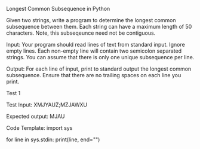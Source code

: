 Longest Common Subsequence in Python

Given two strings, write a program to determine the longest common subsequence between them. Each string can have a maximum length of 50 characters. Note, this subseqeunce need not be contiguous.

Input:
Your program should read lines of text from standard input. Ignore empty lines. Each non-empty line will contain two semicolon separated strings. You can assume that there is only one unique subsequence per line.

Output:
For each line of input, print to standard output the longest common subsequence. Ensure that there are no trailing spaces on each line you print.

Test 1

Test Input:
XMJYAUZ;MZJAWXU

Expected output:
MJAU


Code Template:
import sys

for line in sys.stdin:
    print(line, end="")